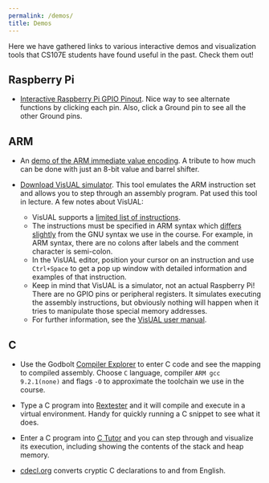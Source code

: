 ```yaml
---
permalink: /demos/
title: Demos
---
```


Here we have gathered links to various interactive demos and visualization tools that CS107E students have found useful in the past. Check them out!

## Raspberry Pi
- [Interactive Raspberry Pi GPIO Pinout](https://pinout.xyz/). Nice way to see alternate
  functions by clicking each pin. Also, click a Ground pin to see all the
  other Ground pins.

## ARM
- An
[demo of the ARM immediate value encoding](https://alisdair.mcdiarmid.org/arm-immediate-value-encoding/#play-with-it). A tribute to how much can be done with just an 8-bit value and barrel shifter.
<a name="visual"></a>
- [Download VisUAL simulator](https://salmanarif.bitbucket.io/visual/downloads.html). This tool emulates the ARM instruction set and allows you to step through an assembly program. Pat used this tool in lecture. A few notes about VisUAL:
    
    - VisUAL supports a [limited list of instructions](https://salmanarif.bitbucket.io/visual/supported_instructions.html).
    - The instructions must be specified in ARM syntax which [differs slightly](http://infocenter.arm.com/help/index.jsp?topic=/com.arm.doc.dui0773a/chr1383143764305.html) from the GNU syntax we use in the course. For example, in ARM syntax, there are no colons after labels and the comment character is semi-colon.
    - In the VisUAL editor, position your cursor on an instruction and use `Ctrl+Space` to get a pop up window with detailed information and examples of that instruction.
    - Keep in mind that VisUAL is a simulator, not an actual Raspberry Pi! There are no GPIO pins or peripheral registers. It simulates executing the assembly instructions, but obviously nothing will happen when it tries to manipulate those special memory addresses.
    - For further information, see the [VisUAL user manual](https://salmanarif.bitbucket.io/visual/).

## C
- Use the Godbolt [Compiler Explorer](http://gcc.godbolt.org/) to enter C code and see the mapping to compiled assembly. Choose `C` language, compiler `ARM gcc 9.2.1(none)` and flags `-O` to approximate the toolchain we use in the course.

- Type a C program into [Rextester](https://rextester.com/l/c_online_compiler_gcc ) and it will compile and execute in a virtual environment.
Handy for quickly running a C snippet to see what it does.

- Enter a C program into [C Tutor](http://pythontutor.com/c.html#mode=edit) and you can step through and visualize its execution, including showing the contents of the stack and heap memory.

- [cdecl.org](http://cdecl.org/) converts cryptic C declarations to and from English.
